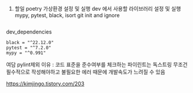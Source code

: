 


1. 할일
poetry 가상환경 설정 및 실행 
dev 에서 사용할 라이브러리 설정 및 실행 mypy, pytest, black, isort
git init and ignore
```

```

dev_dependencies
```
black = "^22.12.0"
pytest = "^7.2.0"
mypy = "^0.991"

```

여담
pylint제외 이유 : 코드 표준을 준수여부를 체크하는 파이린트는
독스트링 무조건 필수적으로 작성해야하고 불필요한 에러 때문에 개발속도가 느려질 수 있음

https://kimjingo.tistory.com/203